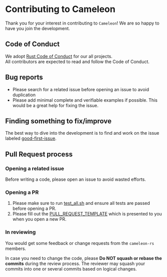 # Contributing to Cameleon
Thank you for your interest in contributing to `Cameleon`! We are so happy to have you join the development.

## Code of Conduct 
We adopt [Rust Code of Conduct](https://www.rust-lang.org/policies/code-of-conduct) for our all projects.  
All contributors are expected to read and follow the Code of Conduct.

## Bug reports
* Please search for a related issue before opening an issue to avoid duplication
* Please add minimal complete and verifiable examples if possible.  This would be a great help for fixing the issue.

## Finding something to fix/improve
The best way to dive into the development is to find and work on the issue labeled [good-first-issue](https://github.com/cameleon-rs/cameleon/labels/good-first-issue).

## Pull Request process

### Opening a related issue
Before writing a code, please open an issue to avoid wasted efforts.

### Opening a PR
1. Please make sure to run [test_all.sh](test_all.sh) and ensure all tests are passed before opening a PR.
2. Please fill out the [PULL_REQUEST_TEMPLATE](.github/PULL_REQUEST_TEMPLATE.md) which is presented to you when you open a new PR.

### In reviewing
You would get some feedback or change requests from the `cameleon-rs` members. 

In case you need to change the code, please **Do NOT squash or rebase the commits** during the review process.
The reviewer may squash your commits into one or several commits based on logical changes.
